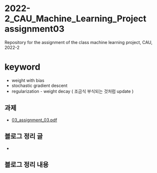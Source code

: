 # 2022-2_CAU_Machine_Learning_Project assignment03
Repository for the assignment of the class machine learning project, CAU, 2022-2 
 
# keyword
- weight with bias
- stochastic gradient descent
- regularization - weight decay ( 조금식 부식되는 것처럼 update )

## 과제 
- [03_assignment_03.pdf](https://github.com/caumannerman/2022-2_CAU_Machine_Learning_Project/files/9691920/03_assignment_03.pdf)



## 블로그 정리 글 
- 

## 블로그 정리 내용 
